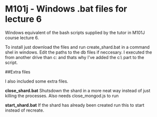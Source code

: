 M101j - Windows .bat files for lecture 6
==============

Windows equivalent of the bash scripts supplied by the tutor in M101J course lecture 6.

To install just download the files and run create_shard.bat in a command shel in windows. Edit the paths to
the db files if neccesary. I executed the from another drive than c: and thats why I've added the c:\ part to
the script.

##Extra files

I also included some extra files.

**close_shard.bat**
Shutsdown the shard in a more neat way instead of just killing the processes. Also needs close_mongod.js to run

**start_shard.bat**
If the shard has already been created run this to start instead of recreate.
